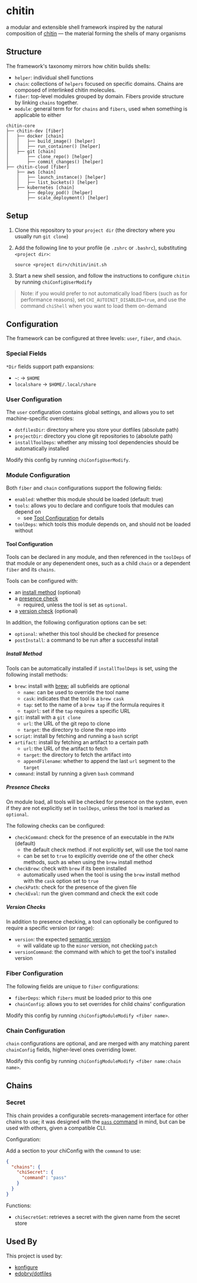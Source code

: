 # chitin

a modular and extensible shell framework inspired by the natural composition of [chitin](https://en.wikipedia.org/wiki/Chitin) — the material forming the shells of many organisms

## Structure

The framework's taxonomy mirrors how chitin builds shells:

- `helper`: individual shell functions
- `chain`: collections of `helpers` focused on specific domains. Chains are composed of interlinked chitin molecules.
- `fiber`: top-level modules grouped by domain. Fibers provide structure by linking `chains` together.
- `module`: general term for for `chains` and `fibers`, used when something is applicable to either

```plain
chitin-core
├── chitin-dev [fiber]
│   ├── docker [chain]
│   │   ├── build_image() [helper]
│   │   ├── run_container() [helper]
│   ├── git [chain]
│       ├── clone_repo() [helper]
│       ├── commit_changes() [helper]
├── chitin-cloud [fiber]
    ├── aws [chain]
    │   ├── launch_instance() [helper]
    │   ├── list_buckets() [helper]
    ├── kubernetes [chain]
        ├── deploy_pod() [helper]
        ├── scale_deployment() [helper]
```

## Setup

1. Clone this repository to your `project dir` (the directory where you usually run `git clone`)
2. Add the following line to your profile (ie `.zshrc` or `.bashrc`), substituting `<project dir>`:

   ```shell
   source <project dir>/chitin/init.sh
   ```

3. Start a new shell session, and follow the instructions to configure `chitin` by running `chiConfigUserModify`

> Note: if you would prefer to not automatically load fibers (such as for performance reasons), set `CHI_AUTOINIT_DISABLED=true`, and use the command `chiShell` when you want to load them on-demand

## Configuration

The framework can be configured at three levels: `user`, `fiber`, and `chain`.

### Special Fields

`*Dir` fields support path expansions:

- `~`: -> `$HOME`
- `localshare` -> `$HOME/.local/share`

### User Configuration

The `user` configuration contains global settings, and allows you to set machine-specific overrides:

- `dotfilesDir`: directory where you store your dotfiles (absolute path)
- `projectDir`: directory you clone git repositories to (absolute path)
- `installToolDeps`: whether any missing tool dependencies should be automatically installed

Modify this config by running `chiConfigUserModify`.

### Module Configuration

Both `fiber` and `chain` configurations support the following fields:

- `enabled`: whether this module should be loaded (default: true)
- `tools`: allows you to declare and configure tools that modules can depend on
  - see [Tool Configuration](#tool-configuration) for details
- `toolDeps`: which tools this module depends on, and should not be loaded without

#### Tool Configuration

Tools can be declared in any module, and then referenced in the `toolDeps` of that module or any depenendent ones, such as a child `chain` or a dependent `fiber` and its `chains`.

Tools can be configured with:

- an [install method](#install-method) (optional)
- a [presence check](#presence-checks)
  - required, unless the tool is set as `optional`.
- a [version check](#version-checks) (optional)

In addition, the following configuration options can be set:

- `optional`: whether this tool should be checked for presence
- `postInstall`: a command to be run after a successful install

##### Install Method

Tools can be automatically installed if `installToolDeps` is set, using the following install methods:

- `brew`: install with [brew](https://brew.sh/); all subfields are optional
  - `name`: can be used to override the tool name
  - `cask`: indicates that the tool is a `brew cask`
  - `tap`: set to the name of a `brew tap` if the formula requires it
  - `tapUrl`: set if the `tap` requires a specific URL
- `git`: install with a `git clone`
  - `url`: the URL of the git repo to clone
  - `target`: the directory to clone the repo into
- `script`: install by fetching and running a `bash` script
- `artifact`: install by fetching an artifact to a certain path
  - `url`: the URL of the artifact to fetch
  - `target`: the directory to fetch the artifact into
  - `appendFilename`: whether to append the last `url` segment to the `target`
- `command`: install by running a given `bash` command

##### Presence Checks

On module load, all tools will be checked for presence on the system, even if they are not explicitly set in `toolDeps`, unless the tool is marked as `optional`.

The following checks can be configured:

- `checkCommand`: check for the presence of an executable in the `PATH` (default)
  - the default check method. if not explicitly set, will use the tool name
  - can be set to `true` to explicitly override one of the other check methods, such as when using the `brew` install method
- `checkBrew`: check with `brew` if its been installed
  - automatically used when the tool is using the `brew` install method with the `cask` option set to `true`
- `checkPath`: check for the presence of the given file
- `checkEval`: run the given command and check the exit code

##### Version Checks

In addition to presence checking, a tool can optionally be configured to require a specific version (or range):

- `version`: the expected [semantic version](https://semver.org/)
  - will validate up to the `minor` version, not checking `patch`
- `versionCommand`: the command with which to get the tool's installed version

### Fiber Configuration

The following fields are unique to `fiber` configurations:

- `fiberDeps`: which `fibers` must be loaded prior to this one
- `chainConfig`: allows you to set overrides for child chains' configuration

Modify this config by running `chiConfigModuleModify <fiber name>`.

### Chain Configuration

`chain` configurations are optional, and are merged with any matching parent `chainConfig` fields, higher-level ones overriding lower.

Modify this config by running `chiConfigModuleModify <fiber name:chain name>`.

## Chains

### Secret

This chain provides a configurable secrets-management interface for other chains to use; it was designed with the [`pass` command](https://www.passwordstore.org/) in mind, but can be used with others, given a compatible CLI.

Configuration:

Add a section to your chiConfig with the `command` to use:

```json
{
  "chains": {
    "chiSecret": {
      "command": "pass"
    }
  }
}
```

Functions:

- `chiSecretGet`: retrieves a secret with the given name from the secret store

## Used By

This project is used by:

- [konfigure](https://github.com/edobry/konfigure/blob/main/src/shell.ts)
- [edobry/dotfiles](https://github.com/edobry/dotfiles)
